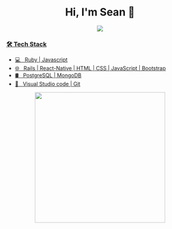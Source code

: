 <h1 align='center'>
  Hi, I'm Sean 👋 
</h1

<!--
**alexleesonmill/alexleesonmill** is a ✨ _special_ ✨ repository because its `README.md` (this file) appears on your GitHub profile.

Here are some ideas to get you started:

- 🔭 I’m currently working on ...
- 🌱 I’m currently learning ...
- 👯 I’m looking to collaborate on ...
- 🤔 I’m looking for help with ...
- 💬 Ask me about ...
- 📫 How to reach me: ...
- 😄 Pronouns: ...
- ⚡ Fun fact: ...
-->
<p align='center'>
  <a href="https://www.linkedin.com/in/sean-edwards-654a09195/">
    <img src="https://img.shields.io/badge/linkedin-%230077B5.svg?&style=for-the-badge&logo=linkedin&logoColor=white" />
</p>

<h3>🛠 Tech Stack</h3>

- 💻 &nbsp; Ruby | Javascript  
- 🌐 &nbsp; Rails | React-Native | HTML | CSS | JavaScript | Bootstrap 
- 🛢 &nbsp; PostgreSQL | MongoDB
- 🔧 &nbsp; Visual Studio code | Git


<p align='center'>
  <a href="#"><img src="https://github-readme-stats.vercel.app/api?username=alexleesonmill&show_icons=true&count_private=true&theme=dark" width="350"></a>
</p>
